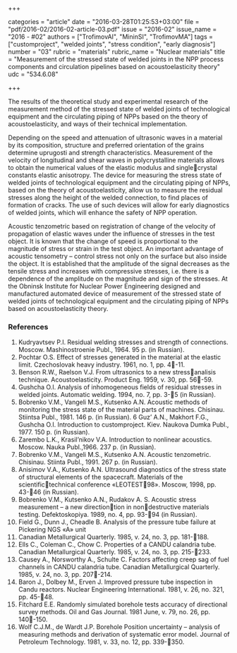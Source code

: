 +++

categories = "article"
date = "2016-03-28T01:25:53+03:00"
file = "pdf/2016-02/2016-02-article-03.pdf"
issue = "2016-02"
issue_name = "2016 - #02"
authors = ["TrofimovAI", "MininSI", "TrofimovMA"]
tags = ["customproject", "welded joints", "stress condition", "early diagnosis"]
number = "03"
rubric = "materials"
rubric_name = "Nuclear materials"
title = "Measurement of the stressed state of welded joints in the NPP process components and circulation pipelines based on acoustoelasticity theory"
udc = "534.6.08"


+++


The results of the theoretical study and experimental research of the measurement method of the stressed state of welded joints of technological equipment and the circulating piping of NPPs based on the theory of acoustoelasticity, and ways of their technical implementation.

Depending on the speed and attenuation of ultrasonic waves in a material by its composition, structure and preferred orientation of the grains determine uprugosti and strength characteristics. 
Measurement of the velocity of longitudinal and shear waves in polycrystalline materials allows to obtain the numerical values of the elastic modulus and singlecrystal constants elastic anisotropy. 
The device for measuring the stress state of welded joints of technological equipment and the circulating piping of NPPs, based on the theory of acoustoelasticity, allow us to measure the residual stresses along the height of the welded connection, to find places of formation of cracks. 
The use of such devices will allow for early diagnostics of welded joints, which will enhance the safety of NPP operation.

Acoustic tenzometric based on registration of change of the velocity of propagation of elastic waves under the influence of stresses in the test object. 
It is known that the change of speed is proportional to the magnitude of stress or strain in the test object.
An important advantage of acoustic tensometry – control stress not only on the surface but also inside the object. 
It is established that the amplitude of the signal decreases as the tensile stress and increases with compressive stresses, i.e. there is a dependence
of the amplitude on the magnitude and sign of the stresses. 
At the Obninsk Institute for Nuclear Power Engineering designed and manufactured automated device of measurement of the stressed state of welded joints of technological equipment and the circulating piping of NPPs based on acoustoelasticity theory.

### References

1. Kudryavtsev P.I. Residual welding stresses and strength of connections. Moscow. Mashinostroenie Publ., 1964. 95 р. (in Russian).
2. Pochtar O.S. Effect of stresses generated in the material at the elastic limit. Czechoslovak heavy industry. 1961, no. 1, pp. 4-11.
3. Benson R.W., Raelson V.J. From ultrasonics to a new stressanalisis technique. Acoustoelasticity. Product Eng. 1959, v. 30, рp. 56-59.
4. Gushcha O.I. Analysis of inhomogeneous fields of residual stresses in welded joints. Automatic welding. 1994, no. 7, pp. 3-5 (in Russian).
5. Bobrenko V.M., Vangeli M.S., Kutsenko A.N. Acoustic methods of monitoring the stress state of the material parts of machines. Chisinau. Stiintsa Publ., 1981. 146 p. (in Russian).
6 Guz’ A.N., Makhort F.G., Gushcha O.I. Introduction to customproject. Kiev. Naukova Dumka Publ., 1977. 150 p. (in Russian).
7. Zarembo L.K., Krasil’nikov V.A. Introduction to nonlinear acoustics. Moscow. Nauka Publ.,1966. 237 p. (in Russian).
8. Bobrenko V.M., Vangeli M.S., Kutsenko A.N. Acoustic tenzometric. Chisinau. Stiinta Publ., 1991. 267 p. (in Russian).
9. Anisimov V.A., Kutsenko A.N. Ultrasound diagnostics of the stress state of structural elements of the spacecraft. Materials of the scientifictechnical conference «LEOTEST98». Moscow, 1998, pp. 43-46 (in Russian).
10. Bobrenko V.M., Kutsenko A.N., Rudakov A. S. Acoustic stress measurement – a new directiontion in nondestructive materials testing. Defektoskopiya. 1989, no. 4, pp. 93-94 (in Russian).
11. Field G., Dunn J., Cheadle B. Analysis of the pressure tube failure at Pickering NGS «A» unit
2. Canadian Metallurgical Quarterly. 1985, v. 24, no. 3, pp. 181-188.
12. Ells C., Coleman C., Chow C. Properties of a CANDU calandria tube. Canadian Metallurgical Quarterly. 1985, v. 24, no. 3, pp. 215-233.
13. Causey A., Norsworthy A., Schulte C. Factors affecting creep sag of fuel channels in CANDU calandria tube. Canadian Metallurgical Quarterly. 1985, v. 24, no. 3, pp. 207-214.
14. Baron J., Dolbey M., Erven J. Improved pressure tube inspection in Candu reactors. Nuclear Engineering International. 1981, v. 26, no. 321, pp. 45-48.
15. Fitchard E.E. Randomly simulated borehole tests accuracy of directional survey methods. Oil and Gas Journal. 1981 June, v. 79, no. 26, pp. 140-150.
16. Wolf C.J.M., de Wardt J.P. Borehole Position uncertainty – analysis of measuring methods and derivation of systematic error model. Journal of Petroleum Technology. 1981, v. 33, no. 12, pp. 339-350.